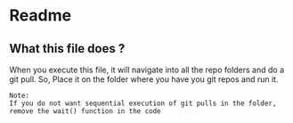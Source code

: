 # Readme


## What this file does ? 

When you execute this file, it will navigate into all the repo folders and do a git pull. So, Place it on the folder where you have you git repos and run it. 

``` 
Note: 
If you do not want sequential execution of git pulls in the folder, 
remove the wait() function in the code
```
